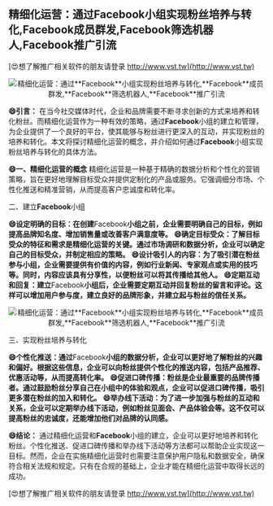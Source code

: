 ## **精细化运营：通过**Facebook**小组实现粉丝培养与转化,**Facebook**成员群发,**Facebook**筛选机器人,**Facebook**推广引流**

[😍想了解推广相关软件的朋友请登录 http://www.vst.tw](http://www.vst.tw)

 <center><img src="https://vst.tw/MP4/tuiguang/png/5.png" alt="精细化运营：通过**Facebook**小组实现粉丝培养与转化,**Facebook**成员群发,**Facebook**筛选机器人,**Facebook**推广引流"></center>

**😄引言：**
在当今社交媒体时代，企业和品牌需要不断寻求创新的方式来培养和转化粉丝。而精细化运营作为一种有效的策略，通过**Facebook**小组的建立和管理，为企业提供了一个良好的平台，使其能够与粉丝进行更深入的互动，并实现粉丝的培养和转化。本文将探讨精细化运营的概念，并介绍如何通过**Facebook**小组实现粉丝培养与转化的具体方法。

**😄一、精细化运营的概念**
精细化运营是一种基于精确的数据分析和个性化的营销策略，旨在更好地理解目标受众并提供定制化的产品或服务。它强调细分市场、个性化推送和精准营销，从而提高客户忠诚度和转化率。

二、建立**Facebook**小组

**😄设定明确的目标：在创建**Facebook**小组之前，企业需要明确自己的目标，例如提高品牌知名度、增加销售量或改善客户满意度等。**
**😄确定目标受众：了解目标受众的特征和需求是精细化运营的关键。通过市场调研和数据分析，企业可以确定自己的目标受众，并制定相应的策略。**
**😄设计吸引人的内容：为了吸引潜在粉丝参与小组，企业需要提供有价值的内容，例如行业新闻、专家观点或实用的技巧等。同时，内容应该具有分享性，以便粉丝可以将其传播给其他人。**
**😄定期互动和回复：建立**Facebook**小组后，企业需要定期互动并回复粉丝的留言和评论。这样可以增加用户参与度，建立良好的品牌形象，并建立起与粉丝的信任关系。**

 <center><img src="https://vst.tw/MP4/tuiguang/png/4.png" alt="精细化运营：通过**Facebook**小组实现粉丝培养与转化,**Facebook**成员群发,**Facebook**筛选机器人,**Facebook**推广引流"></center>

三、实现粉丝培养与转化

**😄个性化推送：通过**Facebook**小组的数据分析，企业可以更好地了解粉丝的兴趣和偏好。根据这些信息，企业可以向粉丝提供个性化的推送内容，包括产品推荐、优惠活动等，从而提高转化率。**
**😄促进口碑传播：粉丝是企业最重要的品牌传播者。通过鼓励粉丝分享自己在小组中的体验和观点，企业可以促进口碑传播，吸引更多潜在粉丝的加入和转化。**
**😄举办线下活动：为了进一步加强与粉丝的互动和关系，企业可以定期举办线下活动，例如粉丝见面会、产品体验会等。这不仅可以提高粉丝的忠诚度，还能增加他们对品牌的认同感。**

**😄结论：**
通过精细化运营和**Facebook**小组的建立，企业可以更好地培养和转化粉丝。个性化推送、促进口碑传播和举办线下活动等方法都可以帮助企业实现这一目标。然而，企业在实施精细化运营时也需要注意保护用户隐私和数据安全，确保符合相关法规和规定。只有在合规的基础上，企业才能在精细化运营中取得长远的成功。

[😍想了解推广相关软件的朋友请登录 http://www.vst.tw](http://www.vst.tw)



